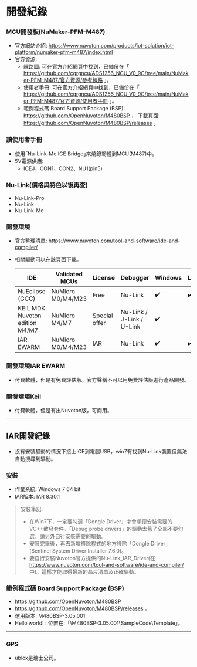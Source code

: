 # 開發紀錄

### MCU開發板(NuMaker-PFM-M487)
+ 官方網站介紹: https://www.nuvoton.com/products/iot-solution/iot-platform/numaker-pfm-m487/index.html
+ 官方資源:
  + 線路圖: 可在官方介紹網頁中找到，已備份在「 https://github.com/cgrgncu/ADS1256_NCU_V0_9C/tree/main/NuMaker-PFM-M487/官方資源/參考線路 」。
  + 使用者手冊: 可在官方介紹網頁中找到，已備份在「 https://github.com/cgrgncu/ADS1256_NCU_V0_9C/tree/main/NuMaker-PFM-M487/官方資源/使用者手冊 」。
  + 範例程式碼 Board Support Package (BSP): https://github.com/OpenNuvoton/M480BSP ， 下載頁面: https://github.com/OpenNuvoton/M480BSP/releases 。

### 讀使用者手冊
+ 使用｢Nu-Link-Me ICE Bridge｣來燒錄韌體到MCU(M487)中。
+ 5V電源供應:
  + ICEJ、CON1、CON2、NU1(pin5)

### Nu-Link(價格與特色以後再查)
+ Nu-Link-Pro
+ Nu-Link
+ Nu-Link-Me

### 開發環境
+ 官方整理清單: https://www.nuvoton.com/tool-and-software/ide-and-compiler/
+ 相關驅動可以在該頁面下載。

  | IDE                            | Validated MCUs    | License       | Debugger                      | Windows            | Linux              |
  |--------------------------------|-------------------|---------------|-------------------------------|--------------------|--------------------|
  | NuEclipse (GCC)                | NuMicro M0/M4/M23 | Free          | Nu-Link                       | :heavy_check_mark: | :heavy_check_mark: |
  | KEIL MDK Nuvoton edition M4/M7 | NuMicro M4/M7     | Special offer | Nu-Link / J-Link / U-Link     | :heavy_check_mark: |                    |
  | IAR EWARM                      | NuMicro M0/M4/M23 | IAR           | Nu-Link                       | :heavy_check_mark: | :heavy_check_mark: |

### 開發環境IAR EWARM
+ 付費軟體，但是有免費評估版。官方聲稱不可以用免費評估版進行產品開發。


### 開發環境Keil
+ 付費軟體，但是有出Nuvoton版，可商用。

---

## IAR開發紀錄
+ 沒有安裝驅動的情況下接上ICE到電腦USB，win7有找到Nu-Link裝置但無法自動搜尋到驅動。

### 安裝
+ 作業系統: Windows 7 64 bit 
+ IAR版本: IAR 8.30.1
> 安裝筆記:
> + 在Win7下，一定要勾選「Dongle Driver」才會順便安裝需要的VC++散發套件。「Debug probe drivers」的驅動太舊了全部不要勾選，請另外自行安裝需要的驅動。
> + 安裝完畢後，再去新增移除程式的地方移除「Dongle Driver」(Sentinel System Driver Installer 7.6.0)。
> + 要自行安裝Nuvoton官方提供的Nu-Link_IAR_Driver(在 https://www.nuvoton.com/tool-and-software/ide-and-compiler/ 中)。這樣才能取得最新的晶片清單及正確驅動。

### 範例程式碼 Board Support Package (BSP)
+ https://github.com/OpenNuvoton/M480BSP 
+ https://github.com/OpenNuvoton/M480BSP/releases 。
+ 選用版本: M480BSP-3.05.001
+ Hello world! : 位置在:「\M480BSP-3.05.001\SampleCode\Template」。

---
### GPS
+ ublox是瑞士公司。
